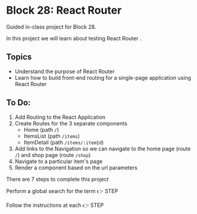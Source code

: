 # Block 28: React Router

Guided in-class project for Block 28.

In this project we will learn about testing React Router .

## Topics

- Understand the purpose of React Router
- Learn how to build front-end routing for a single-page application using React Router

## To Do:

1. Add Routing to the React Application
2. Create Routes for the 3 separate components
   - Home (path `/`)
   - ItemsList (path `/items`)
   - ItemDetail (path `/items/:itemId`)
3. Add links to the Navigation so we can navigate to the home page (route` /`) and shop page (route `/shop`)
4. Navigate to a particular item's page
5. Render a component based on the url parameters

There are 7 steps to complete this project

Perform a global search for the term 👉 STEP

Follow the instructions at each 👉 STEP

